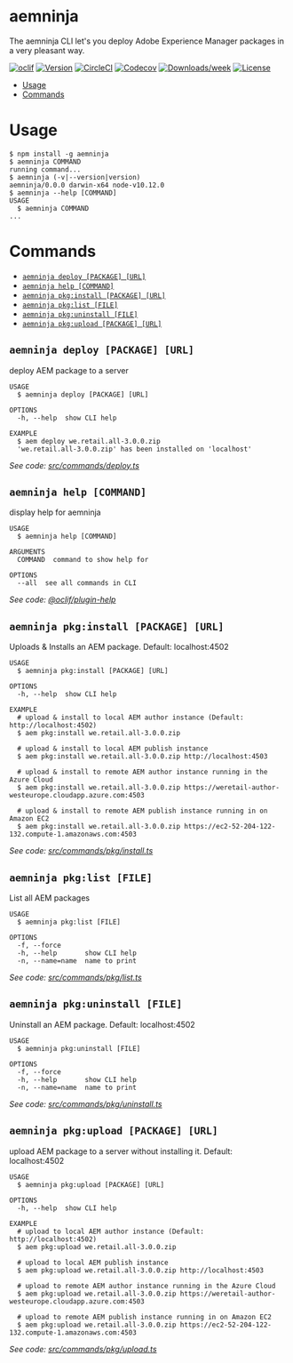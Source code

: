 aemninja
===

The aemninja CLI let&#39;s you deploy Adobe Experience Manager packages in a very pleasant way.

[![oclif](https://img.shields.io/badge/cli-oclif-brightgreen.svg)](https://oclif.io)
[![Version](https://img.shields.io/npm/v/aemninja.svg)](https://npmjs.org/package/aemninja)
[![CircleCI](https://circleci.com/gh/sfawaz/aemninja/tree/master.svg?style=shield)](https://circleci.com/gh/sfawaz/aemninja/tree/master)
[![Codecov](https://codecov.io/gh/sfawaz/aemninja/branch/master/graph/badge.svg)](https://codecov.io/gh/sfawaz/aemninja)
[![Downloads/week](https://img.shields.io/npm/dw/aemninja.svg)](https://npmjs.org/package/aemninja)
[![License](https://img.shields.io/npm/l/aemninja.svg)](https://github.com/sfawaz/aemninja/blob/master/package.json)

<!-- toc -->
* [Usage](#usage)
* [Commands](#commands)
<!-- tocstop -->
# Usage
<!-- usage -->
```sh-session
$ npm install -g aemninja
$ aemninja COMMAND
running command...
$ aemninja (-v|--version|version)
aemninja/0.0.0 darwin-x64 node-v10.12.0
$ aemninja --help [COMMAND]
USAGE
  $ aemninja COMMAND
...
```
<!-- usagestop -->
# Commands
<!-- commands -->
* [`aemninja deploy [PACKAGE] [URL]`](#aemninja-deploy-package-url)
* [`aemninja help [COMMAND]`](#aemninja-help-command)
* [`aemninja pkg:install [PACKAGE] [URL]`](#aemninja-pkginstall-package-url)
* [`aemninja pkg:list [FILE]`](#aemninja-pkglist-file)
* [`aemninja pkg:uninstall [FILE]`](#aemninja-pkguninstall-file)
* [`aemninja pkg:upload [PACKAGE] [URL]`](#aemninja-pkgupload-package-url)

## `aemninja deploy [PACKAGE] [URL]`

deploy AEM package to a server

```
USAGE
  $ aemninja deploy [PACKAGE] [URL]

OPTIONS
  -h, --help  show CLI help

EXAMPLE
  $ aem deploy we.retail.all-3.0.0.zip
  'we.retail.all-3.0.0.zip' has been installed on 'localhost'
```

_See code: [src/commands/deploy.ts](https://github.com/sfawaz/aemninja/blob/v0.0.0/src/commands/deploy.ts)_

## `aemninja help [COMMAND]`

display help for aemninja

```
USAGE
  $ aemninja help [COMMAND]

ARGUMENTS
  COMMAND  command to show help for

OPTIONS
  --all  see all commands in CLI
```

_See code: [@oclif/plugin-help](https://github.com/oclif/plugin-help/blob/v2.1.2/src/commands/help.ts)_

## `aemninja pkg:install [PACKAGE] [URL]`

Uploads & Installs an AEM package. Default: localhost:4502

```
USAGE
  $ aemninja pkg:install [PACKAGE] [URL]

OPTIONS
  -h, --help  show CLI help

EXAMPLE
  # upload & install to local AEM author instance (Default: http://localhost:4502)
  $ aem pkg:install we.retail.all-3.0.0.zip

  # upload & install to local AEM publish instance
  $ aem pkg:install we.retail.all-3.0.0.zip http://localhost:4503

  # upload & install to remote AEM author instance running in the Azure Cloud
  $ aem pkg:install we.retail.all-3.0.0.zip https://weretail-author-westeurope.cloudapp.azure.com:4503

  # upload & install to remote AEM publish instance running in on Amazon EC2
  $ aem pkg:install we.retail.all-3.0.0.zip https://ec2-52-204-122-132.compute-1.amazonaws.com:4503
```

_See code: [src/commands/pkg/install.ts](https://github.com/sfawaz/aemninja/blob/v0.0.0/src/commands/pkg/install.ts)_

## `aemninja pkg:list [FILE]`

List all AEM packages

```
USAGE
  $ aemninja pkg:list [FILE]

OPTIONS
  -f, --force
  -h, --help       show CLI help
  -n, --name=name  name to print
```

_See code: [src/commands/pkg/list.ts](https://github.com/sfawaz/aemninja/blob/v0.0.0/src/commands/pkg/list.ts)_

## `aemninja pkg:uninstall [FILE]`

Uninstall an AEM package. Default: localhost:4502

```
USAGE
  $ aemninja pkg:uninstall [FILE]

OPTIONS
  -f, --force
  -h, --help       show CLI help
  -n, --name=name  name to print
```

_See code: [src/commands/pkg/uninstall.ts](https://github.com/sfawaz/aemninja/blob/v0.0.0/src/commands/pkg/uninstall.ts)_

## `aemninja pkg:upload [PACKAGE] [URL]`

upload AEM package to a server without installing it. Default: localhost:4502

```
USAGE
  $ aemninja pkg:upload [PACKAGE] [URL]

OPTIONS
  -h, --help  show CLI help

EXAMPLE
  # upload to local AEM author instance (Default: http://localhost:4502)
  $ aem pkg:upload we.retail.all-3.0.0.zip

  # upload to local AEM publish instance
  $ aem pkg:upload we.retail.all-3.0.0.zip http://localhost:4503

  # upload to remote AEM author instance running in the Azure Cloud
  $ aem pkg:upload we.retail.all-3.0.0.zip https://weretail-author-westeurope.cloudapp.azure.com:4503

  # upload to remote AEM publish instance running in on Amazon EC2
  $ aem pkg:upload we.retail.all-3.0.0.zip https://ec2-52-204-122-132.compute-1.amazonaws.com:4503
```

_See code: [src/commands/pkg/upload.ts](https://github.com/sfawaz/aemninja/blob/v0.0.0/src/commands/pkg/upload.ts)_
<!-- commandsstop -->
